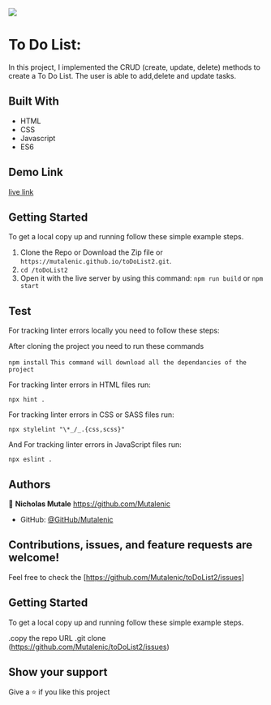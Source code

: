 ![](https://img.shields.io/badge/Microverse-blueviolet)

# To Do List:

In this project, I implemented the CRUD (create, update, delete) methods to create a To Do List.
The user is able to add,delete and update tasks.

## Built With

- HTML
- CSS
- Javascript
- ES6


## Demo Link
[live link](https://mutalenic.github.io/toDoList2/)

## Getting Started

To get a local copy up and running follow these simple example steps.

1. Clone the Repo or Download the Zip file or `https://mutalenic.github.io/toDoList2.git`.
2. `cd /toDoList2`
3. Open it with the live server by using this command: `npm run build` or `npm start`

## Test

For tracking linter errors locally you need to follow these steps:

After cloning the project you need to run these commands

`npm install` `This command will download all the dependancies of the project`

For tracking linter errors in HTML files run:

`npx hint .`

For tracking linter errors in CSS or SASS files run:

`npx stylelint "\*_/_.{css,scss}"`

And For tracking linter errors in JavaScript files run:

`npx eslint .`


## Authors

 👤 **Nicholas Mutale** https://github.com/Mutalenic
 
 - GitHub: [@GitHub/Mutalenic](https://github.com/Mutalenic)

## Contributions, issues, and feature requests are welcome!

Feel free to check the [https://github.com/Mutalenic/toDoList2/issues]

## Getting Started

To get a local copy up and running follow these simple example steps.

.copy the repo URL
.git clone (https://github.com/Mutalenic/toDoList2/issues)

## Show your support

Give a ⭐️ if you like this project